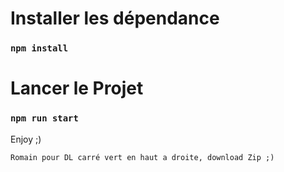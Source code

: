 # Installer les dépendance

### `npm install`

# Lancer le Projet

### `npm run start`

Enjoy ;)

`Romain pour DL carré vert en haut a droite, download Zip ;)`